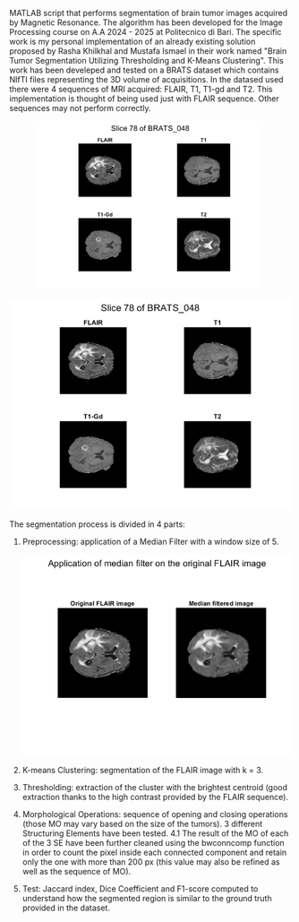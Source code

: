 MATLAB script that performs segmentation of brain tumor images acquired by Magnetic Resonance. 
The algorithm has been developed for the Image Processing course on A.A 2024 - 2025 at Politecnico di Bari. 
The specific work is my personal implementation of an already existing solution proposed by Rasha Khilkhal and Mustafa Ismael in their work named "Brain Tumor Segmentation Utilizing Thresholding and K-Means Clustering".
This work has been develeped and tested on a BRATS dataset which contains NIfTI files representing the 3D volume of acquisitions.
In the datased used there were 4 sequences of MRI acquired: FLAIR, T1, T1-gd and T2. This implementation is thought of being used just with FLAIR sequence. Other sequences may not perform correctly.

<p align="center">
  <img src="example%20images/4%20sequenze%20mri%20new.png" width="400"/>
</p>

![Screenshot](example%20images/4%20sequenze%20mri%20new.png)

The segmentation process is divided in 4 parts:
  1. Preprocessing: application of a Median Filter with a window size of 5.

     ![Screenshot](example%20images/median%20filter%20img%20new.png)

  3. K-means Clustering: segmentation of the FLAIR image with k = 3.
  4. Thresholding: extraction of the cluster with the brightest centroid (good extraction thanks to the high contrast provided by the FLAIR sequence).
  5. Morphological Operations: sequence of opening and closing operations (those MO may vary based on the size of the tumors). 3 different Structuring Elements have been tested.
    4.1 The result of the MO of each of the 3 SE have been further cleaned using the bwconncomp function in order to count the pixel inside each connected component and retain only the one with more than 200 px (this value may also be refined as well as the sequence of MO).
  6. Test: Jaccard index, Dice Coefficient and F1-score computed to understand how the segmented region is similar to the ground truth provided in the dataset.


